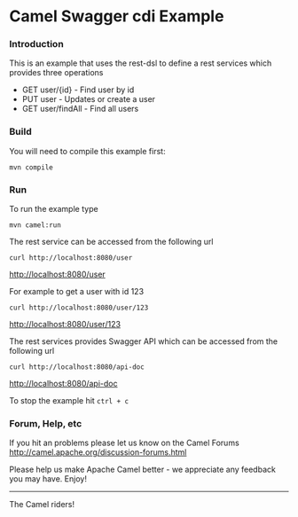 # Camel Swagger cdi Example

### Introduction
This is an example that uses the rest-dsl to define a rest services which provides three operations

- GET user/{id}     - Find user by id
- PUT user          - Updates or create a user
- GET user/findAll  - Find all users

### Build
You will need to compile this example first:

	mvn compile

### Run
To run the example type
  
	mvn camel:run

The rest service can be accessed from the following url

	curl http://localhost:8080/user
	
<http://localhost:8080/user>

For example to get a user with id 123

	curl http://localhost:8080/user/123
   
<http://localhost:8080/user/123>

The rest services provides Swagger API which can be accessed from the following url

    curl http://localhost:8080/api-doc
    
<http://localhost:8080/api-doc>

To stop the example hit `ctrl + c`

### Forum, Help, etc 

If you hit an problems please let us know on the Camel Forums <http://camel.apache.org/discussion-forums.html>

Please help us make Apache Camel better - we appreciate any feedback you may
have.  Enjoy!


------------------------
The Camel riders!
